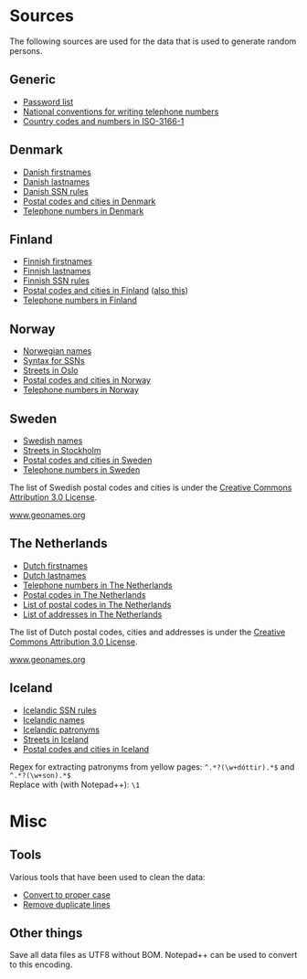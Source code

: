 ﻿# Sources

The following sources are used for the data that is used to generate random persons.

## Generic

- [Password list](https://github.com/danielmiessler/SecLists/blob/master/Passwords/darkweb2017-top1000.txt)
- [National conventions for writing telephone numbers](https://en.wikipedia.org/wiki/National_conventions_for_writing_telephone_numbers)
- [Country codes and numbers in ISO-3166-1](https://en.wikipedia.org/wiki/ISO_3166-1)

## Denmark

- [Danish firstnames](https://www.dst.dk/da/Statistik/emner/befolkning-og-valg/navne/navne-til-nyfoedte)
- [Danish lastnames](https://ast.dk/born-familie/navne/navnelister/frie-efternavne)
- [Danish SSN rules](https://www.cpr.dk/media/17534/personnummeret-i-cpr.pdf)
- [Postal codes and cities in Denmark](https://www.postnord.dk/kundeservice/postnummerkort)
- [Telephone numbers in Denmark](https://en.wikipedia.org/wiki/Telephone_numbers_in_Denmark)

## Finland

- [Finnish firstnames](https://www.avoindata.fi/data/en_GB/dataset/none)
- [Finnish lastnames](https://www.avoindata.fi/data/en_GB/dataset/none)
- [Finnish SSN rules](https://en.wikipedia.org/wiki/National_identification_number#Finland)
- [Postal codes and cities in Finland](https://www.posti.fi/business/help-and-support/postal-code-services/postal-code-files.html) ([also this](http://www.posti.fi/webpcode/))
- [Telephone numbers in Finland](https://en.wikipedia.org/wiki/Telephone_numbers_in_Finland)

## Norway

- [Norwegian names](https://www.ssb.no/navn)
- [Syntax for SSNs](https://ehelse.no/standarder-kodeverk-og-referansekatalog/standarder-og-referansekatalog/identifikatorer-for-personer-syntaks-for-fodselsnummer-hjelpenummer-mv-his-10012010)
- [Streets in Oslo](http://www.norskegater.com/Oslo/)
- [Postal codes and cities in Norway](https://data.norge.no/data/posten-norge/postnummer-i-norge)
- [Telephone numbers in Norway](https://en.wikipedia.org/wiki/Telephone_numbers_in_Norway)

## Sweden

- [Swedish names](http://www.scb.se/hitta-statistik/statistik-efter-amne/befolkning/amnesovergripande-statistik/namnstatistik/)
- [Streets in Stockholm](https://www.svenskaplatser.se/Stockholm/)
- [Postal codes and cities in Sweden](http://download.geonames.org/export/zip/SE.zip)
- [Telephone numbers in Sweden](https://en.wikipedia.org/wiki/Telephone_numbers_in_Sweden)

The list of Swedish postal codes and cities is under the [Creative Commons Attribution 3.0 License](http://creativecommons.org/licenses/by/3.0/).

www.geonames.org

## The Netherlands

- [Dutch firstnames](https://www.meertens.knaw.nl/nvb/topnamen/land/Nederland/2014)
- [Dutch lastnames](https://github.com/digitalheir/family-names-in-the-netherlands)
- [Telephone numbers in The Netherlands](https://en.wikipedia.org/wiki/Telephone_numbers_in_the_Netherlands)
- [Postal codes in The Netherlands](https://en.wikipedia.org/wiki/Postal_codes_in_the_Netherlands)
- [List of postal codes in The Netherlands](http://download.geonames.org/export/zip/NL.zip)
- [List of addresses in The Netherlands](http://download.geonames.org/export/dump/NL.zip)

The list of Dutch postal codes, cities and addresses is under the [Creative Commons Attribution 3.0 License](http://creativecommons.org/licenses/by/3.0/).

www.geonames.org

## Iceland

- [Icelandic SSN rules](https://www.skra.is/english/individuals/me-and-my-family/my-registration/id-numbers/)
- [Icelandic names](https://www.island.is/mannanofn/leit-ad-nafni/)
- [Icelandic patronyms](https://en.ja.is/)
- [Streets in Iceland](https://www.postur.is/en/about-us/post-offices/post-codes/data-files/)
- [Postal codes and cities in Iceland](https://www.postur.is/en/about-us/post-offices/post-codes/data-files/)

Regex for extracting patronyms from yellow pages: `^.*?(\w+dóttir).*$` and  `^.*?(\w+son).*$`<br />
Replace with (with Notepad++): `\1`

# Misc

## Tools

Various tools that have been used to clean the data:

- [Convert to proper case](https://convertcase.net/)
- [Remove duplicate lines](https://textmechanic.com/text-tools/basic-text-tools/remove-duplicate-lines/)

## Other things

Save all data files as UTF8 without BOM. Notepad++ can be used
to convert to this encoding.
